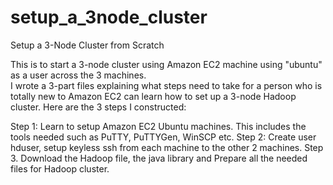 # setup_a_3node_cluster
Setup a 3-Node Cluster from Scratch

This is to start a 3-node cluster using Amazon EC2 machine using "ubuntu" as a user across the 3 machines.   
I wrote a 3-part files explaining what steps need to take for a person who is totally new to Amazon EC2 can 
learn how to set up a 3-node Hadoop cluster.   Here are the 3 steps I constructed:

Step 1: Learn to setup Amazon EC2 Ubuntu machines.  This includes the tools needed such as PuTTY, PuTTYGen, WinSCP etc.
Step 2: Create user hduser, setup keyless ssh from each machine to the other 2 machines.
Step 3. Download the Hadoop file, the java library and Prepare all the needed files for Hadoop cluster.
